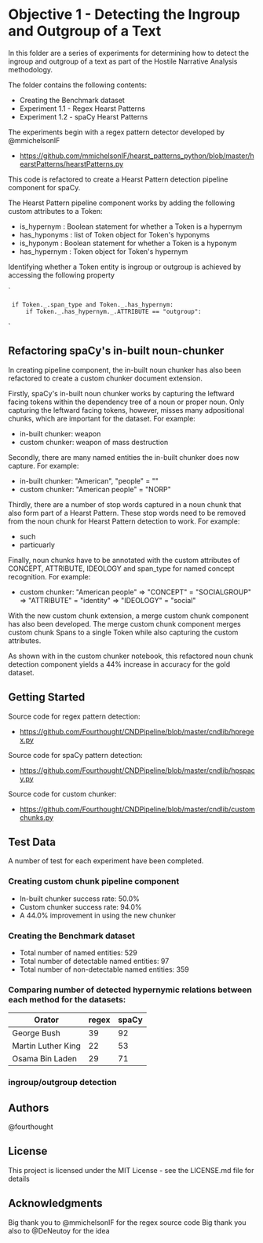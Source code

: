 # Objective 1 - Detecting the Ingroup and Outgroup of a Text
In this folder are a series of experiments for determining how to detect the ingroup and outgroup of a text as part of the Hostile Narrative Analysis methodology.

The folder contains the following contents:
- Creating the Benchmark dataset
- Experiment 1.1 - Regex Hearst Patterns
- Experiment 1.2 - spaCy Hearst Patterns

The experiments begin with a regex pattern detector developed by @mmichelsonIF
- https://github.com/mmichelsonIF/hearst_patterns_python/blob/master/hearstPatterns/hearstPatterns.py

This code is refactored to create a Hearst Pattern detection pipeline component for spaCy.

The Hearst Pattern pipeline component works by adding the following custom attributes to a Token:
- is_hypernym : Boolean statement for whether a Token is a hypernym
- has_hyponyms : list of Token object for Token's hyponyms
- is_hyponym : Boolean statement for whether a Token is a hyponym
- has_hypernym : Token object for Token's hypernym

Identifying whether a Token entity is ingroup or outgroup is achieved by accessing the following property

`

     if Token._.span_type and Token._.has_hypernym:
         if Token._.has_hypernym._.ATTRIBUTE == "outgroup":

`

## Refactoring spaCy's in-built noun-chunker

In creating pipeline component, the in-built noun chunker has also been refactored to create a custom chunker document extension. 

Firstly, spaCy's in-built noun chunker works by capturing the leftward facing tokens within the dependency tree of a noun or proper noun. Only capturing the leftward facing tokens, however, misses many adpositional chunks, which are important for the dataset. For example:
- in-built chunker: weapon
- custom chunker: weapon of mass destruction

Secondly, there are many named entities the in-built chunker does now capture. For example:
- in-built chunker: "American", "people" = ""
- custom chunker: "American people" = "NORP"

Thirdly, there are a number of stop words captured in a noun chunk that also form part of a Hearst Pattern. These stop words need to be removed from the noun chunk for Hearst Pattern detection to work. For example:
- such
- particuarly

Finally, noun chunks have to be annotated with the custom attributes of CONCEPT, ATTRIBUTE, IDEOLOGY and span_type for named concept recognition. For example:
- custom chunker: "American people" => "CONCEPT" = "SOCIALGROUP" => "ATTRIBUTE" = "identity" => "IDEOLOGY" = "social"

With the new custom chunk extension, a merge custom chunk component has also been developed. The merge custom chunk component merges custom chunk Spans to a single Token while also capturing the custom attributes.

As shown with in the custom chunker notebook, this refactored noun chunk detection component yields a 44% increase in accuracy for the gold dataset. 

## Getting Started
Source code for regex pattern detection:
- https://github.com/Fourthought/CNDPipeline/blob/master/cndlib/hpregex.py

Source code for spaCy pattern detection:
- https://github.com/Fourthought/CNDPipeline/blob/master/cndlib/hpspacy.py 

Source code for custom chunker:
- https://github.com/Fourthought/CNDPipeline/blob/master/cndlib/customchunks.py


## Test Data
A number of test for each experiment have been completed.

### Creating custom chunk pipeline component
- In-built chunker success rate: 50.0%
- Custom chunker success rate: 94.0%
- A 44.0% improvement in using the new chunker

### Creating the Benchmark dataset
- Total number of named entities: 529
- Total number of detectable named entities: 97
- Total number of non-detectable named entities: 359

### Comparing number of detected hypernymic relations between each method for the datasets:

Orator              | regex | spaCy |
------------------- | ----- | ----- |
George Bush         | 39    | 92    |
Martin Luther King  | 22    | 53    |
Osama Bin Laden     | 29    | 71    | 

### ingroup/outgroup detection

## Authors
@fourthought

## License
This project is licensed under the MIT License - see the LICENSE.md file for details

## Acknowledgments
Big thank you to @mmichelsonIF for the regex source code
Big thank you also to @DeNeutoy for the idea
